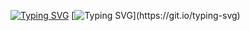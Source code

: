 [![Typing SVG](https://readme-typing-svg.herokuapp.com?color=%2336BCF7&lines=Hello+there)](https://git.io/typing-svg)
[![Typing SVG](https://readme-typing-svg.herokuapp.com?color=%23F7130E&lines=General+Kenobi!)](https://git.io/typing-svg)
